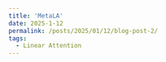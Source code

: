 ```yaml
---
title: 'MetaLA'
date: 2025-1-12
permalink: /posts/2025/01/12/blog-post-2/
tags:
  - Linear Attention
---
```


